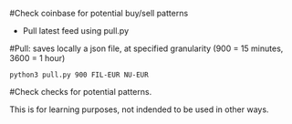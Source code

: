 #Check coinbase for potential buy/sell patterns

* Pull latest feed using pull.py


#Pull:
saves locally a json file, at specified granularity (900 = 15 minutes, 3600 = 1 hour)
```
python3 pull.py 900 FIL-EUR NU-EUR
```


#Check
checks for potential patterns.

This is for learning purposes, not indended to be used in other ways.
